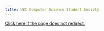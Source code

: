 ```yaml
---
title: UBC Computer Science Student Society
---
```

<head>
<meta http-equiv="Refresh" content="2; url=https://www.students.cs.ubc.ca/~amyjzhu/">
</head>


<body>
<a href="https://www.students.cs.ubc.ca/~amyjzhu/">Click here if the page does not redirect.</a>
</body>
